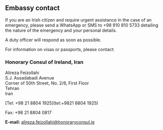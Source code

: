 ## Embassy contact

If you are an Irish citizen and require urgent assistance in the case of an emergency, please send a WhatsApp or SMS to +98 910 810 5733 detailing the nature of the emergency and your personal details.

A duty officer will respond as soon as possible.

For information on visas or passports, please contact:

### Honorary Consul of Ireland, Iran

Alireza Feizollahi   
S.J. Assadabadi Avenue   
Corner of 50th Street, No. 2/6, First Floor   
Tehran   
Iran

[Tel: +98 21 8804 1925](tel:+9821 8804 1925)

Fax: +98 21 8804 0817

**E-mail:** [alireza.feizollahi@honoraryconsul.ie](mailto:alireza.feizollahi@honoraryconsul.ie)